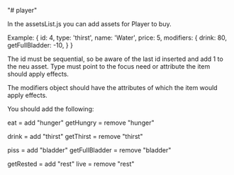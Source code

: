 "# player" 

In the assetsList.js you can add assets for Player to buy.

Example:
{
  id: 4,
  type: 'thirst',
  name: 'Water',
  price: 5,
  modifiers: {
    drink: 80,
    getFullBladder: -10,
  }
}

The id must be sequential, so be aware of the last id inserted and add 1 to the neu asset.
Type must point to the focus need or attribute the item should apply effects.

The modifiers object should have the attributes of which the item would apply effects.

You should add the following:

eat = add "hunger"
getHungry = remove "hunger"

drink = add "thirst"
getThirst = remove "thirst"

piss = add "bladder"
getFullBladder = remove "bladder"

getRested = add "rest"
live = remove "rest"